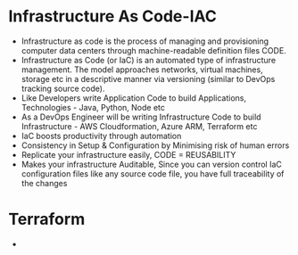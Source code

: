 # Infrastructure As Code-IAC
- Infrastructure as code is the process of managing and provisioning computer data centers through machine-readable definition files CODE.
- Infrastructure as Code (or IaC) is an automated type of infrastructure management. The model approaches networks, virtual machines, storage etc in a descriptive manner via versioning (similar to DevOps tracking source code).
- Like Developers write Application Code to build Applications, Technologies - Java, Python, Node etc
- As a DevOps Engineer will be writing Infrastructure Code to build Infrastructure - AWS Cloudformation, Azure ARM, Terraform etc
- IaC boosts productivity through automation
- Consistency in Setup & Configuration by Minimising risk of human errors
- Replicate your infrastructure easily, CODE = REUSABILITY
- Makes your infrastructure Auditable, Since you can version control IaC configuration files like any source code file, you have full traceability of the changes

# Terraform
- 
